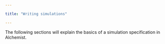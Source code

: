 ```yaml
---

title: "Writing simulations"

---
```


The following sections will explain the basics of a simulation specification in Alchemist.